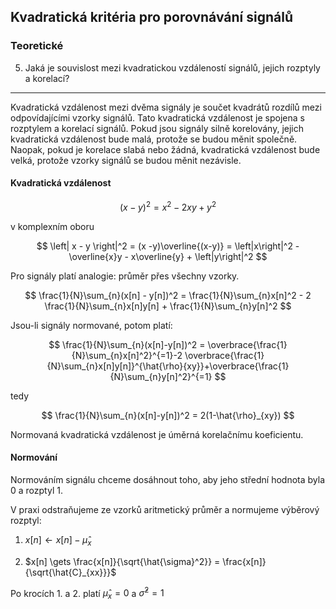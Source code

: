 ## Kvadratická kritéria pro porovnávání signálů

### Teoretické

5. Jaká je souvislost mezi kvadratickou vzdáleností signálů, jejich rozptyly a korelací?

----

Kvadratická vzdálenost mezi dvěma signály je součet kvadrátů rozdílů mezi odpovídajícími vzorky signálů. Tato kvadratická vzdálenost je spojena s rozptylem a korelací signálů. Pokud jsou signály silně korelovány, jejich kvadratická vzdálenost bude malá, protože se budou měnit společně. Naopak, pokud je korelace slabá nebo žádná, kvadratická vzdálenost bude velká, protože vzorky signálů se budou měnit nezávisle.

#### Kvadratická vzdálenost

$$
(x - y)^2 = x^2 - 2xy + y^2
$$

v komplexním oboru

$$
\left| x - y \right|^2 = (x -y)\overline{(x-y)} = \left|x\right|^2 - \overline{x}y - x\overline{y} + \left|y\right|^2
$$

Pro signály platí analogie: průměr přes všechny vzorky.

$$
\frac{1}{N}\sum_{n}(x[n] - y[n])^2 = \frac{1}{N}\sum_{n}x[n]^2 - 2 \frac{1}{N}\sum_{n}x[n]y[n] + \frac{1}{N}\sum_{n}y[n]^2
$$

Jsou-li signály normované, potom platí:

$$
\frac{1}{N}\sum_{n}(x[n]-y[n])^2 = \overbrace{\frac{1}{N}\sum_{n}x[n]^2}^{=1}-2 \overbrace{\frac{1}{N}\sum_{n}x[n]y[n]}^{\hat{\rho}{xy}}+\overbrace{\frac{1}{N}\sum_{n}y[n]^2}^{=1}
$$

tedy

$$
\frac{1}{N}\sum_{n}(x[n]-y[n])^2 = 2(1-\hat{\rho}_{xy})
$$

Normovaná kvadratická vzdálenost je úměrná korelačnímu koeficientu.

#### Normování

Normováním signálu chceme dosáhnout toho, aby jeho střední hodnota byla 0 a rozptyl 1.

V praxi odstraňujeme ze vzorků aritmetický průměr a normujeme výběrový rozptyl:

1. $x[n] \gets x[n] - \hat{\mu}_x$

2. $x[n] \gets \frac{x[n]}{\sqrt{\hat{\sigma}^2}} = \frac{x[n]}{\sqrt{\hat{C}_{xx}}}$

Po krocích 1. a 2. platí $\hat{\mu}_x = 0$ a $\hat{\sigma}^2 = 1$

